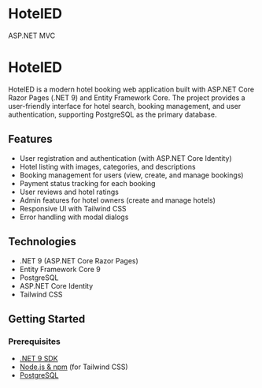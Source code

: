 # HotelED

ASP.NET MVC

# HotelED

HotelED is a modern hotel booking web application built with ASP.NET Core Razor Pages (.NET 9) and Entity Framework Core. The project provides a user-friendly interface for hotel search, booking management, and user authentication, supporting PostgreSQL as the primary database.

## Features

- User registration and authentication (with ASP.NET Core Identity)
- Hotel listing with images, categories, and descriptions
- Booking management for users (view, create, and manage bookings)
- Payment status tracking for each booking
- User reviews and hotel ratings
- Admin features for hotel owners (create and manage hotels)
- Responsive UI with Tailwind CSS
- Error handling with modal dialogs

## Technologies

- .NET 9 (ASP.NET Core Razor Pages)
- Entity Framework Core 9
- PostgreSQL
- ASP.NET Core Identity
- Tailwind CSS

## Getting Started

### Prerequisites

- [.NET 9 SDK](https://dotnet.microsoft.com/download/dotnet/9.0)
- [Node.js & npm](https://nodejs.org/) (for Tailwind CSS)
- [PostgreSQL](https://www.postgresql.org/)
